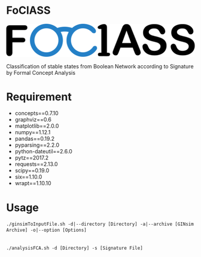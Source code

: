 # FoClASS

![Foclass logo](static/Foclass_logo.png)

Classification of stable states from Boolean Network according to Signature by Formal Concept Analysis

# Requirement

* concepts==0.7.10
* graphviz==0.6
* matplotlib==2.0.0
* numpy==1.12.1
* pandas==0.19.2
* pyparsing==2.2.0
* python-dateutil==2.6.0
* pytz==2017.2
* requests==2.13.0
* scipy==0.19.0
* six==1.10.0
* wrapt==1.10.10

# Usage

```
./ginsimToInputFile.sh -d|--directory [Directory] -a|--archive [GINsim Archive] -o|--option [Options]


./analysisFCA.sh -d [Directory] -s [Signature File]
```
